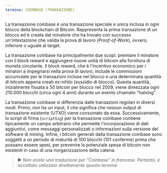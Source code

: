 ```yaml
---
termine: COINBASE (TRANSAZIONE)
---
```


La transazione coinbase è una transazione speciale e unica inclusa in ogni blocco della blockchain di Bitcoin. Rappresenta la prima transazione di un blocco ed è creata dal minatore che ha trovato con successo un'intestazione che valida la prova di lavoro (*Proof-of-Work*), ovvero, inferiore o uguale al target.

La transazione coinbase ha principalmente due scopi: premiare il minatore con il block reward e aggiungere nuove unità di bitcoin alla fornitura di moneta circolante. Il block reward, che è l'incentivo economico per i minatori a impegnarsi nella prova di lavoro, include le commissioni accumulate per le transazioni incluse nel blocco e una determinata quantità di bitcoin appena creati ex-nihilo (sussidio di blocco). Questa quantità, inizialmente fissata a 50 bitcoin per blocco nel 2009, viene dimezzata ogni 210.000 blocchi (circa ogni 4 anni) durante un evento chiamato "halving".

La transazione coinbase si differenzia dalle transazioni regolari in diversi modi. Primo, non ha un input, il che significa che nessun output di transazione esistente (UTXO) viene consumato da essa. Successivamente, lo script di firma (`scriptSig`) per la transazione coinbase contiene tipicamente un campo arbitrario che permette l'incorporazione di dati aggiuntivi, come messaggi personalizzati o informazioni sulla versione del software di mining. Infine, i bitcoin generati dalla transazione coinbase sono soggetti a un periodo di maturità di 100 blocchi (101 conferme) prima che possano essere spesi, per prevenire la potenziale spesa di bitcoin non esistenti in caso di una riorganizzazione della catena.

> ► *Non esiste una traduzione per "Coinbase" in francese. Pertanto, è accettato utilizzare direttamente questo termine.*